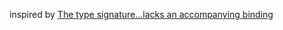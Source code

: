 inspired by [The type signature...lacks an accompanying binding](http://stackoverflow.com/questions/33607508/the-type-signature-lacks-an-accompanying-binding)